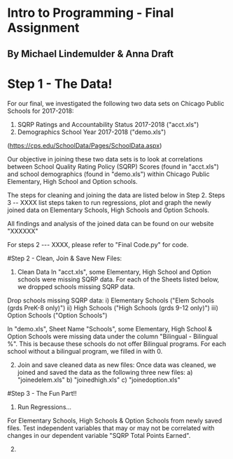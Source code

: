 # **Intro to Programming - Final Assignment**
## **By Michael Lindemulder & Anna Draft**

# Step 1 - The Data!
For our final, we investigated the following two data sets on Chicago Public Schools for 2017-2018:

  1) SQRP Ratings and Accountability Status 2017-2018 ("acct.xls")
  2) Demographics School Year 2017-2018 ("demo.xls")

  (https://cps.edu/SchoolData/Pages/SchoolData.aspx)

Our objective in joining these two data sets is to look at correlations between School Quality Rating Policy (SQRP) Scores (found in "acct.xls") and school demographics (found in "demo.xls") within Chicago Public Elementary, High School and Option schools.

The steps for cleaning and joining the data are listed below in Step 2. Steps 3 -- XXXX list steps taken to run regressions, plot and graph the newly joined data on Elementary Schools, High Schools and Option Schools.

All findings and analysis of the joined data can be found on our website "XXXXXX"

For steps 2 --- XXXX, please refer to "Final Code.py" for code.


#Step 2 - Clean, Join & Save New Files:

  1) Clean Data
  In "acct.xls", some Elementary, High School and Option schools were missing SQRP data. For each of the Sheets listed below, we dropped schools missing SQRP data.

  Drop schools missing SQRP data:
      i) Elementary Schools ("Elem Schools (grds PreK-8 only)")
      ii) High Schools ("High Schools (grds 9-12 only)")
      iii) Option Schools ("Option Schools")

  In "demo.xls", Sheet Name "Schools", some Elementary, High School & Option Schools were missing data under the column "Bilingual - Bilingual %". This is because these schools do not offer Bilingual programs. For each school without a bilingual program, we filled in with 0.

  2) Join and save cleaned data as new files:
Once data was cleaned, we joined and saved the data as the following three new files:
    a) "joinedelem.xls"
    b) "joinedhigh.xls"
    c) "joinedoption.xls"


#Step 3 - The Fun Part!!

  1) Run Regressions...

For Elementary Schools, High Schools & Option Schools from newly saved files. Test independent variables that may or may not be correlated with changes in our dependent variable "SQRP Total Points Earned".

  2)
